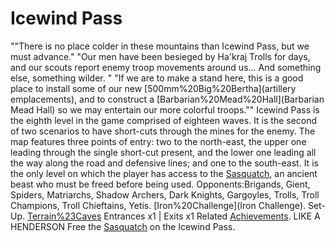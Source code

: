 # Icewind Pass

 ""There is no place colder in these mountains than Icewind Pass, but we must advance."
 "Our men have been besieged by Ha'kraj Trolls for days, and our scouts report enemy troop movements around us... And something else, something wilder. "
 "If we are to make a stand here, this is a good place to install some of our new [500mm%20Big%20Bertha](artillery emplacements), and to construct a [Barbarian%20Mead%20Hall](Barbarian Mead Hall) so we may entertain our more colorful troops.""
Icewind Pass is the eighth level in the game comprised of eighteen waves. It is the second of two scenarios to have short-cuts through the mines for the enemy. The map features three points of entry: two to the north-east, the upper one leading through the single short-cut present, and the lower one leading all the way along the road and defensive lines; and one to the south-east. It is the only level on which the player has access to the [Sasquatch](Sasquatch), an ancient beast who must be freed before being used.
Opponents:Brigands, Gient, Spiders, Matriarchs, Shadow Archers, Dark Knights, Gargoyles, Trolls, Troll Champions, Troll Chieftains, Yetis.
[Iron%20Challenge](Iron Challenge).
Set-Up.
[Terrain%23Caves](Caves) Entrances x1 | Exits x1
Related [Achievements](Achievements).
 LIKE A HENDERSON
Free the [Sasquatch](Sasquatch) on the Icewind Pass.